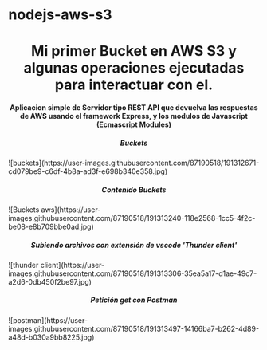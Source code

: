 # nodejs-aws-s3

<h1 align="center"> Mi primer Bucket en AWS S3 y algunas operaciones ejecutadas para interactuar con el.</h1>
<h4 align="center">
Aplicacion simple de Servidor tipo REST API que devuelva las respuestas de AWS usando el framework Express, y los modulos de Javascript (Ecmascript Modules)
</h4>


<h5 align="center">
Buckets
</h5>
![buckets](https://user-images.githubusercontent.com/87190518/191312671-cd079be9-c6df-4b8a-ad3f-e698b340e358.jpg)

<h5 align="center">
Contenido Buckets
</h5>
![Buckets aws](https://user-images.githubusercontent.com/87190518/191313240-118e2568-1cc5-4f2c-be08-e8b709bbe0ad.jpg)

<h5 align="center">
Subiendo archivos con extensión de vscode 'Thunder client'
</h5>
![thunder client](https://user-images.githubusercontent.com/87190518/191313306-35ea5a17-d1ae-49c7-a2d6-0db450f2be97.jpg)

<h5 align="center">
Petición get con Postman
</h5>
![postman](https://user-images.githubusercontent.com/87190518/191313497-14166ba7-b262-4d89-a48d-b030a9bb8225.jpg)
